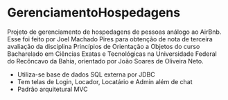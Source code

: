 # GerenciamentoHospedagens
Projeto de gerenciamento de hospedagens de pessoas análogo ao AirBnb. Esse foi feito por Joel Machado Pires para obtenção de nota de terceira avaliação da disciplina Princípios de Orientação a Objetos do curso Bacharelado em Ciências Exatas e Tecnológicas na Universidade Federal do Recôncavo da Bahia, orientado por João Soares de Oliveira Neto.

* Utiliza-se base de dados SQL externa por JDBC
* Tem telas de Login, Locador, Locatário e Admin além de chat
* Padrão arquitetural MVC
